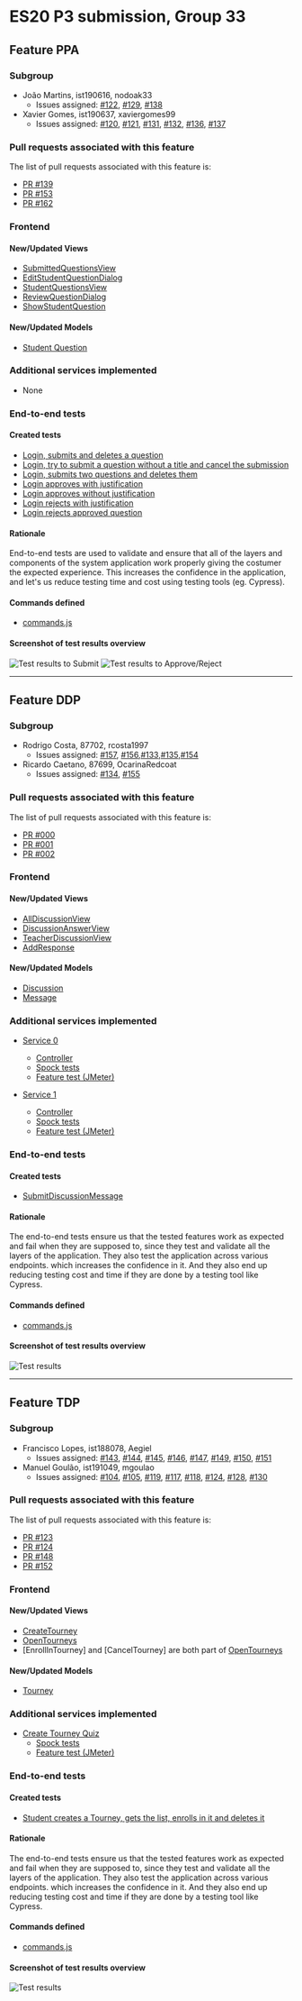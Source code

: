 # ES20 P3 submission, Group 33

## Feature PPA

### Subgroup

 - João Martins, ist190616, nodoak33
   + Issues assigned: [#122](https://github.com/tecnico-softeng/es20tg_33-project/issues/122), [#129](https://github.com/tecnico-softeng/es20tg_33-project/issues/129), [#138](https://github.com/tecnico-softeng/es20tg_33-project/issues/138)
 - Xavier Gomes, ist190637, xaviergomes99
   + Issues assigned: [#120](https://github.com/tecnico-softeng/es20tg_33-project/issues/120), [#121](https://github.com/tecnico-softeng/es20tg_33-project/issues/121), [#131](https://github.com/tecnico-softeng/es20tg_33-project/issues/131), [#132](https://github.com/tecnico-softeng/es20tg_33-project/issues/132), [#136](https://github.com/tecnico-softeng/es20tg_33-project/issues/136), [#137](https://github.com/tecnico-softeng/es20tg_33-project/issues/137)
 
### Pull requests associated with this feature

The list of pull requests associated with this feature is:

 - [PR #139](https://github.com/tecnico-softeng/es20tg_33-project/pull/139)
 - [PR #153](https://github.com/tecnico-softeng/es20tg_33-project/pull/153)
 - [PR #162](https://github.com/tecnico-softeng/es20tg_33-project/pull/162)


### Frontend

#### New/Updated Views

 - [SubmittedQuestionsView](https://github.com/tecnico-softeng/es20tg_33-project/blob/develop/frontend/src/views/student/submissions/SubmittedQuestionsView.vue)
 - [EditStudentQuestionDialog](https://github.com/tecnico-softeng/es20tg_33-project/blob/develop/frontend/src/views/student/submissions/EditStudentQuestionDialog.vue)
 - [StudentQuestionsView](https://github.com/tecnico-softeng/es20tg_33-project/blob/develop/frontend/src/views/teacher/submitted/StudentQuestionsView.vue)
 - [ReviewQuestionDialog](https://github.com/tecnico-softeng/es20tg_33-project/blob/develop/frontend/src/views/teacher/submitted/ReviewQuestionDialog.vue)
 - [ShowStudentQuestion](https://github.com/tecnico-softeng/es20tg_33-project/blob/develop/frontend/src/views/teacher/submitted/ShowStudentQuestion.vue)

#### New/Updated Models

 - [Student Question](https://github.com/tecnico-softeng/es20tg_33-project/blob/develop/frontend/src/models/submissions/StudentQuestion.ts)

### Additional services implemented

 - None


### End-to-end tests

#### Created tests

 - [Login, submits and deletes a question](https://github.com/tecnico-softeng/es20tg_33-project/blob/fa55aebf4b6e9725c2914394cb8bcc548cfb4d3f/frontend/cypress/integration/student/submitQuestions.js#L11)
 - [Login, try to submit a question without a title and cancel the submission](https://github.com/tecnico-softeng/es20tg_33-project/blob/fa55aebf4b6e9725c2914394cb8bcc548cfb4d3f/frontend/cypress/integration/student/submitQuestions.js#L17)
 - [Login, submits two questions and deletes them](https://github.com/tecnico-softeng/es20tg_33-project/blob/fa55aebf4b6e9725c2914394cb8bcc548cfb4d3f/frontend/cypress/integration/student/submitQuestions.js#L27)
 - [Login approves with justification](https://github.com/tecnico-softeng/es20tg_33-project/blob/fa55aebf4b6e9725c2914394cb8bcc548cfb4d3f/frontend/cypress/integration/teacher/ApproveRejectStudentQuestion.js#L19)
 - [Login approves without justification](https://github.com/tecnico-softeng/es20tg_33-project/blob/fa55aebf4b6e9725c2914394cb8bcc548cfb4d3f/frontend/cypress/integration/teacher/ApproveRejectStudentQuestion.js#L23)
 - [Login rejects with justification](https://github.com/tecnico-softeng/es20tg_33-project/blob/fa55aebf4b6e9725c2914394cb8bcc548cfb4d3f/frontend/cypress/integration/teacher/ApproveRejectStudentQuestion.js#L27)
 - [Login rejects approved question](https://github.com/tecnico-softeng/es20tg_33-project/blob/fa55aebf4b6e9725c2914394cb8bcc548cfb4d3f/frontend/cypress/integration/teacher/ApproveRejectStudentQuestion.js#L31)

#### Rationale
End-to-end tests are used to validate and ensure that all of the layers and components of the system application work properly giving the costumer the expected experience.
This increases the confidence in the application, and let's us reduce testing time and cost using testing tools (eg. Cypress).

#### Commands defined

 - [commands.js](https://github.com/tecnico-softeng/es20tg_33-project/blob/PpA/frontend/cypress/support/commands.js)

#### Screenshot of test results overview

![Test results to Submit](p3-images/PpA-F1.1-F3.1_cypress.png)
![Test results to Approve/Reject](p3-images/PpA-F2.1_cypress.png)


---

## Feature DDP

### Subgroup

 - Rodrigo Costa, 87702, rcosta1997
   + Issues assigned: [#157](https://github.com/tecnico-softeng/es20tg_33-project/issues/157), [#156](https://github.com/tecnico-softeng/es20tg_33-project/issues/156),[#133](https://github.com/tecnico-softeng/es20tg_33-project/issues/133),[#135](https://github.com/tecnico-softeng/es20tg_33-project/issues/135),[#154](https://github.com/tecnico-softeng/es20tg_33-project/issues/154)
 - Ricardo Caetano, 87699, OcarinaRedcoat
   + Issues assigned: [#134](https://github.com/tecnico-softeng/es20tg_33-project/issues/134), [#155](https://github.com/tecnico-softeng/es20tg_33-project/issues/155)
 
### Pull requests associated with this feature

The list of pull requests associated with this feature is:

 - [PR #000](https://github.com)
 - [PR #001](https://github.com)
 - [PR #002](https://github.com)


### Frontend

#### New/Updated Views

 - [AllDiscussionView](https://github.com/tecnico-softeng/es20tg_33-project/blob/DdP/frontend/src/views/student/quiz/AllDiscussionView.vue)
 - [DiscussionAnswerView](https://github.com/tecnico-softeng/es20tg_33-project/blob/DdP/frontend/src/views/student/quiz/DiscussionAnswerView.vue)
 - [TeacherDiscussionView](https://github.com/tecnico-softeng/es20tg_33-project/blob/DdP/frontend/src/views/teacher/TeacherDiscussionView.vue)
 - [AddResponse](https://github.com/tecnico-softeng/es20tg_33-project/blob/DdP/frontend/src/views/teacher/AddResponse.vue)


#### New/Updated Models

 - [Discussion](https://github.com/tecnico-softeng/es20tg_33-project/blob/DdP/frontend/src/models/statement/Discussion.ts)
 - [Message](https://github.com/tecnico-softeng/es20tg_33-project/blob/DdP/frontend/src/models/statement/Message.ts)

### Additional services implemented

 - [Service 0](https://github.com)
    + [Controller](https://github.com)
    + [Spock tests](https://github.com)
    + [Feature test (JMeter)](https://github.com)

 - [Service 1](https://github.com)
    + [Controller](https://github.com)
    + [Spock tests](https://github.com)
    + [Feature test (JMeter)](https://github.com)


### End-to-end tests

#### Created tests

 - [SubmitDiscussionMessage](https://github.com/tecnico-softeng/es20tg_33-project/blob/DdP/frontend/cypress/integration/student/submitDiscussionMessage.js)
 

#### Rationale
The end-to-end tests ensure us that the tested features work as expected and fail when they are supposed to, since they test and validate all the layers of the application. They also test the application across various endpoints. which increases the confidence in it. And they also end up reducing testing cost and time if they are done by a testing tool like Cypress.

#### Commands defined

 - [commands.js](https://github.com/tecnico-softeng/es20tg_33-project/blob/178fafc87e35671b2f76104f25912c50d44d7c48/frontend/cypress/support/commands.js#L185)

#### Screenshot of test results overview

![Test results](p3-images/cypress_results.png)

---


## Feature TDP

### Subgroup

 - Francisco Lopes, ist188078, Aegiel
   + Issues assigned: [#143](https://github.com/tecnico-softeng/es20tg_33-project/issues/143), [#144](https://github.com/tecnico-softeng/es20tg_33-project/issues/144), [#145](https://github.com/tecnico-softeng/es20tg_33-project/issues/145), [#146](https://github.com/tecnico-softeng/es20tg_33-project/issues/146), [#147](https://github.com/tecnico-softeng/es20tg_33-project/issues/147), [#149](https://github.com/tecnico-softeng/es20tg_33-project/issues/149), [#150](https://github.com/tecnico-softeng/es20tg_33-project/issues/150), [#151](https://github.com/tecnico-softeng/es20tg_33-project/issues/151)
 - Manuel Goulão, ist191049, mgoulao
   + Issues assigned: [#104](https://github.com/tecnico-softeng/es20tg_33-project/issues/104), [#105](https://github.com/tecnico-softeng/es20tg_33-project/issues/105), [#119](https://github.com/tecnico-softeng/es20tg_33-project/issues/119), [#117](https://github.com/tecnico-softeng/es20tg_33-project/issues/117), [#118](https://github.com/tecnico-softeng/es20tg_33-project/issues/118), [#124](https://github.com/tecnico-softeng/es20tg_33-project/issues/124), [#128](https://github.com/tecnico-softeng/es20tg_33-project/issues/128), [#130](https://github.com/tecnico-softeng/es20tg_33-project/issues/130)
 
### Pull requests associated with this feature

The list of pull requests associated with this feature is:

 - [PR #123](https://github.com/tecnico-softeng/es20tg_33-project/pull/123)
 - [PR #124](https://github.com/tecnico-softeng/es20tg_33-project/pull/124)
 - [PR #148](https://github.com/tecnico-softeng/es20tg_33-project/pull/148)
 - [PR #152](https://github.com/tecnico-softeng/es20tg_33-project/pull/152) 

### Frontend

#### New/Updated Views

 - [CreateTourney](https://github.com/tecnico-softeng/es20tg_33-project/blob/develop/frontend/src/views/student/tourney/CreateTourney.vue)
 - [OpenTourneys](https://github.com/tecnico-softeng/es20tg_33-project/blob/develop/frontend/src/views/student/tourney/OpenTourneys.vue)
 - [EnrollInTourney] and [CancelTourney] are both part of [OpenTourneys](https://github.com/tecnico-softeng/es20tg_33-project/blob/develop/frontend/src/views/student/tourney/OpenTourneys.vue)


#### New/Updated Models

 - [Tourney](https://github.com/tecnico-softeng/es20tg_33-project/blob/develop/backend/src/main/java/pt/ulisboa/tecnico/socialsoftware/tutor/tourney/Tourney.java)

### Additional services implemented

 - [Create Tourney Quiz](https://github.com/tecnico-softeng/es20tg_33-project/blob/42c7c5c54dd81a9eb5cf571595abb4bf25c66290/backend/src/main/java/pt/ulisboa/tecnico/socialsoftware/tutor/tourney/TourneyService.java#L152)
    + [Spock tests](https://github.com/tecnico-softeng/es20tg_33-project/blob/42c7c5c54dd81a9eb5cf571595abb4bf25c66290/backend/src/test/groovy/pt/ulisboa/tecnico/socialsoftware/tutor/tourney/service/StudentEnrolsIntoTourneyTest.groovy#L134)
    + [Feature test (JMeter)](https://github.com/tecnico-softeng/es20tg_33-project/blob/TdP/backend/jmeter/tourney/WSTourneyQuizIsCreated.jmx)

### End-to-end tests

#### Created tests

 - [Student creates a Tourney, gets the list, enrolls in it and deletes it](https://github.com/tecnico-softeng/es20tg_33-project/tree/develop/frontend/tests/e2e/specs/student/tourneys.js#L16)

#### Rationale
The end-to-end tests ensure us that the tested features work as expected and fail when they are supposed to, since they test and validate all the layers of the application. They also test the application across various endpoints. which increases the confidence in it. And they also end up reducing testing cost and time if they are done by a testing tool like Cypress.

#### Commands defined

 - [commands.js](https://github.com/tecnico-softeng/es20tg_33-project/tree/develop/frontend/tests/e2e/support/commands.js)

#### Screenshot of test results overview

![Test results](p3-images/cypress_results_tdp.png)
